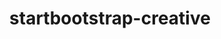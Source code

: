 ---
title: startbootstrap-creative
redirect_to: https://blackrockdigital.github.io/startbootstrap-creative/
---